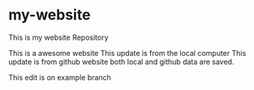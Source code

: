 # my-website
This is my website Repository

This is a awesome website
This update is from the local computer
This update is from github website
both local and github data are saved.

This edit is on example branch
